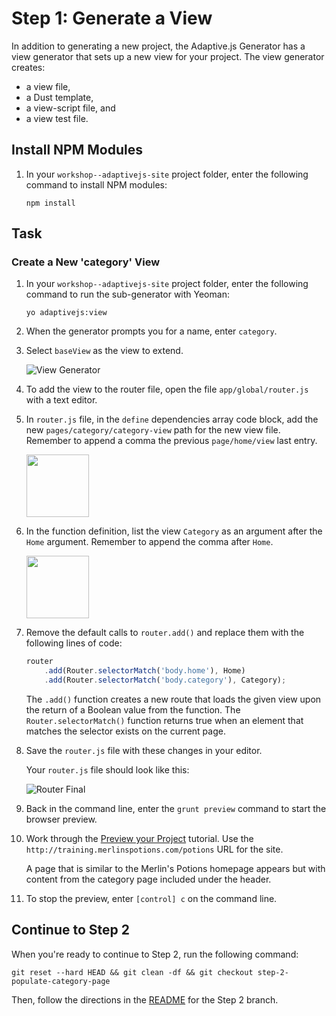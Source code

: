 # Step 1: Generate a View

In addition to generating a new project, the Adaptive.js Generator has a view generator that sets up a new view for your project. The view generator creates:
* a view file,
* a Dust template,
* a view-script file, and
* a view test file.

## Install NPM Modules

1. In your `workshop--adaptivejs-site` project folder, enter the following command to install NPM modules:

    ```
    npm install
    ```

## Task

### Create a New 'category' View

1. In your `workshop--adaptivejs-site` project folder, enter the following command to run the sub-generator with Yeoman:

    ```
    yo adaptivejs:view
    ```

2. When the generator prompts you for a name, enter `category`.
3. Select `baseView` as the view to extend.

    ![View Generator](https://s3.amazonaws.com/uploads.hipchat.com/15359/58442/CCZL4KBrKEO5dLW/Screen%20Shot%202015-11-06%20at%204.26.35%20PM.png)

4. To add the view to the router file, open the file `app/global/router.js` with a text editor.

5. In `router.js` file, in the `define` dependencies array code block, add the new `pages/category/category-view` path for the new view file. Remember to append a comma the previous `page/home/view` last entry.

    <img src="/static/img/define-dependencies.png?raw=true" height="100" />

6. In the function definition, list the view `Category` as an argument after the `Home` argument. Remember to append the comma after `Home`.

    <img src="/static/img/home-argument.png?raw=true" height="100" />

7. Remove the default calls to `router.add()` and replace them with the following lines of code:

    ```javascript
    router
        .add(Router.selectorMatch('body.home'), Home)
        .add(Router.selectorMatch('body.category'), Category);
    ```

    The `.add()` function creates a new route that loads the given view upon the return of a Boolean value from the function. The `Router.selectorMatch()` function returns true when an element that matches the selector exists on the current page.

8. Save the `router.js` file with these changes in your editor.

    Your `router.js` file should look like this:

    ![Router Final](https://s3.amazonaws.com/uploads.hipchat.com/15359/58442/ujvAAPk9Cp4dn65/Screen%20Shot%202015-11-06%20at%204.43.53%20PM.png)

9. Back in the command line, enter the `grunt preview` command to start the browser preview.
10. Work through the [Preview your Project](http://adaptivejs.mobify.com/v1.0/docs/preview-your-project) tutorial.
    Use the `http://training.merlinspotions.com/potions` URL for the site.

    A page that is similar to the Merlin's Potions homepage appears but with content from the category page included under the header.

11. To stop the preview, enter `[control] c` on the command line.

## Continue to Step 2

When you're ready to continue to Step 2, run the following command:

```
git reset --hard HEAD && git clean -df && git checkout step-2-populate-category-page
```

Then, follow the directions in the  [README](https://github.com/mobify/workshop--adaptivejs-site/blob/step-2-populate-category-page/README.md) for the Step 2 branch.
